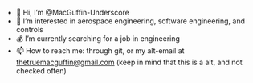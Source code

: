 - 👋 Hi, I’m @MacGuffin-Underscore
- :milky_way: I’m interested in aerospace engineering, software engineering, and controls
- :moneybag: I’m currently searching for a job in engineering
- 📫 How to reach me: through git, or my alt-email at thetruemacguffin@gmail.com (keep in mind that this is a alt, and not checked often)

<!---
MacGuffin-Underscore/MacGuffin-Underscore is a ✨ special ✨ repository because its `README.md` (this file) appears on your GitHub profile.
You can click the Preview link to take a look at your changes.
--->

